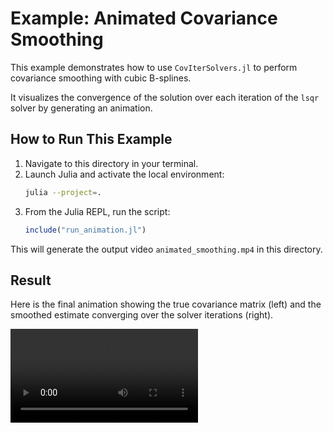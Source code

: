 # Example: Animated Covariance Smoothing

This example demonstrates how to use `CovIterSolvers.jl` to perform covariance smoothing with cubic B-splines.

It visualizes the convergence of the solution over each iteration of the `lsqr` solver by generating an animation.

## How to Run This Example

1.  Navigate to this directory in your terminal.
2.  Launch Julia and activate the local environment:
    ```sh
    julia --project=.
    ```
3.  From the Julia REPL, run the script:
    ```julia
    include("run_animation.jl")
    ```
This will generate the output video `animated_smoothing.mp4` in this directory.

## Result

Here is the final animation showing the true covariance matrix (left) and the smoothed estimate converging over the solver iterations (right).

![Covariance Smoothing Animation](animated_smoothing.mp4)